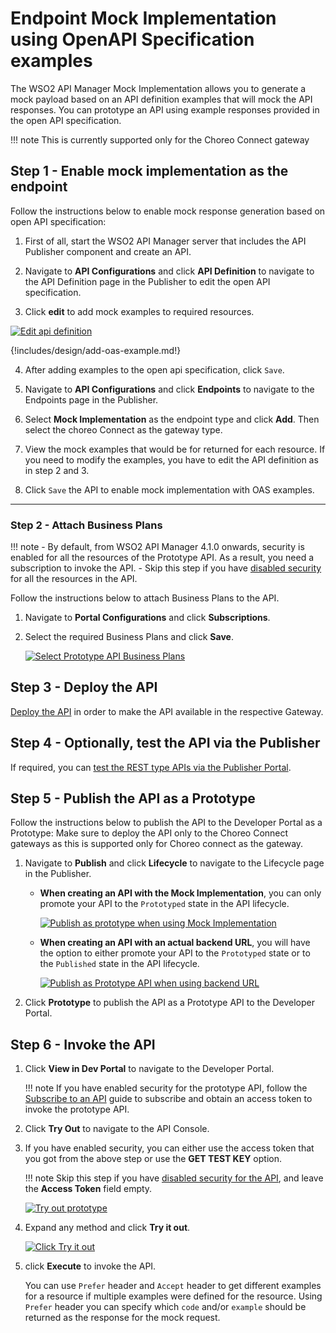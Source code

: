 # Endpoint Mock Implementation using OpenAPI Specification examples

The WSO2 API Manager Mock Implementation allows you to generate a mock payload based on an API definition examples that will mock the API responses. 
You can prototype an API using example responses provided in the open API specification.

!!! note
    This is currently supported only for the Choreo Connect gateway

## Step 1 - Enable mock implementation as the endpoint

Follow the instructions below to enable mock response generation based on open API specification:

1. First of all, start the WSO2 API Manager server that includes the API Publisher component and create an API. 

2. Navigate to **API Configurations** and click **API Definition** to navigate to the API Definition page in the Publisher to edit the open API specification.

3. Click **edit** to add mock examples to required resources.

[![Edit api definition](/assets/img/learn/prototype-api/edit-api-definition.png)](/assets/img/learn/prototype-api/edit-api-definition.png)

{!includes/design/add-oas-example.md!}

4. After adding examples to the open api specification, click `Save`.

5. Navigate to **API Configurations** and click **Endpoints** to navigate to the Endpoints page in the Publisher.

6. Select **Mock Implementation** as the endpoint type and click **Add**. Then select the choreo Connect as the gateway type.

7. View the mock examples that would be for returned for each resource. If you need to modify the examples, you have to edit the API definition as in step 2 and 3.

8. Click `Save` the API to enable mock implementation with OAS examples.

-------

### Step 2 - Attach Business Plans

!!! note 
    - By default, from WSO2 API Manager 4.1.0 onwards, security is enabled for all the resources of the Prototype API. As a result, you need a subscription to invoke the API.
    - Skip this step if you have [disabled security](#disabling-security-for-prototype-apis) for all the resources in the API.

Follow the instructions below to attach Business Plans to the API.

1. Navigate to **Portal Configurations** and click **Subscriptions**.

2. Select the required Business Plans and click **Save**.

    [![Select Prototype API Business Plans]({{base_path}}/assets/img/learn/prototype-api/create-prototype-api-subscription.png)]({{base_path}}/assets/img/learn/prototype-api/create-prototype-api-subscription.png)

## Step 3 - Deploy the API

[Deploy the API]({{base_path}}/deploy-and-publish/deploy-on-gateway/deploy-api/deploy-an-api/) in order to make the API available in the respective Gateway.

## Step 4 - Optionally, test the API via the Publisher

If required, you can [test the REST type APIs via the Publisher Portal]({{base_path}}/design/create-api/create-rest-api/test-a-rest-api/).

## Step 5 - Publish the API as a Prototype

Follow the instructions below to publish the API to the Developer Portal as a Prototype:
Make sure to deploy the API only to the Choreo Connect gateways as this is supported only for Choreo connect as the gateway.

1. Navigate to **Publish** and click **Lifecycle** to navigate to the Lifecycle page in the Publisher.  
    
     - **When creating an API with the Mock Implementation**, you can only promote your API to the `Prototyped` state in the API lifecycle.
     
         [![Publish as prototype when using Mock Implementation]({{base_path}}/assets/img/learn/prototype-api/mock-impl-lifecycle.png)]({{base_path}}/assets/img/learn/prototype-api/mock-impl-lifecycle.png)

     - **When creating an API with an actual backend URL**, you will have the option to either promote your API to the `Prototyped` state or to the `Published` state in the API lifecycle.

         [![Publish as Prototype API when using backend URL]({{base_path}}/assets/img/learn/prototype-api/backend-url-lifecycle.png)]({{base_path}}/assets/img/learn/prototype-api/backend-url-lifecycle.png)

2. Click **Prototype** to publish the API as a Prototype API to the Developer Portal.

## Step 6 - Invoke the API

1. Click **View in Dev Portal** to navigate to the Developer Portal.

    !!! note 
        If you have enabled security for the prototype API, follow the [Subscribe to an API]({{base_path}}/consume/manage-subscription/subscribe-to-an-api/) guide to subscribe and obtain an access token to invoke the prototype API.

2. Click **Try Out** to navigate to the API Console.

3. If you have enabled security, you can either use the access token that you got from the above step or use the **GET TEST KEY** option.
     
    !!! note
        Skip this step if you have [disabled security for the API](#disabling-security-for-prototype-apis), and leave the **Access Token** field empty.

     [![Try out prototype]({{base_path}}/assets/img/learn/prototype-api/create-prototype-api-dev-portal-tryout-petstore.png)]({{base_path}}/assets/img/learn/prototype-api/create-prototype-api-dev-portal-tryout-petstore.png)

4. Expand any method and click **Try it out**.

     [![Click Try it out]({{base_path}}/assets/img/learn/prototype-api/create-api-prototype-tryout-click.png)]({{base_path}}/assets/img/learn/prototype-api/create-api-prototype-tryout-click.png)

5. click **Execute** to invoke the API.

   You can use `Prefer` header and `Accept` header to get different examples for a resource if multiple examples were defined for the resource.
   Using `Prefer` header you can specify which `code` and/or `example` should be returned as the response for the mock request.

